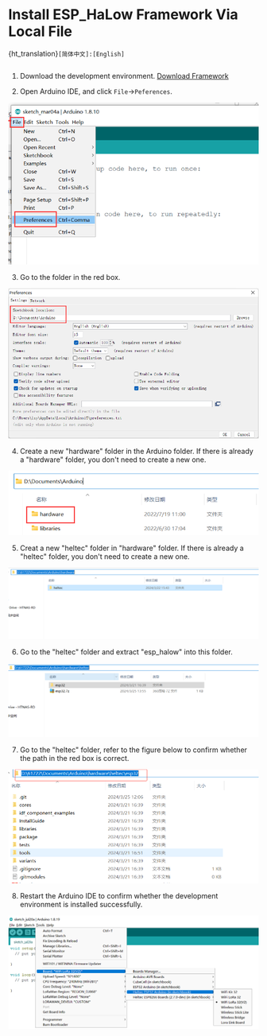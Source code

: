 # Install ESP_HaLow Framework Via Local File

{ht_translation}`[简体中文]:[English]`


``` {note} It is recommended to follow the path and file name as described below as much as possible to avoid unnecessary trouble.
```

1. Download the development environment. [Download Framework](https://resource.heltec.cn/download/tools/WiFi_Kit_series.zip)

2. Open Arduino IDE, and click `File`->`Peferences`.

![](img/quick_start/01.png)

3. Go to the folder in the red box.

  ![](img/quick_start/16.png)

4. Create a new "hardware" folder in the Arduino folder. If there is already a "hardware" folder, you don't need to create a new one.

![](img/quick_start/17.png)

5. Creat a new "heltec" folder in "hardware" folder. If there is already a "heltec" folder, you don't need to create a new one.

  ![](img/quick_start/heltecfolder.png)

6. Go to the "heltec" folder and extract "esp_halow" into this folder.

  ![](img/quick_start/18.png)

7. Go to the "heltec" folder, refer to the figure below to confirm whether the path in the red box is correct.

  ![](img/quick_start/19.png)

8. Restart the Arduino IDE to confirm whether the development environment is installed successfully.

  ![](img/quick_start/20.png)

